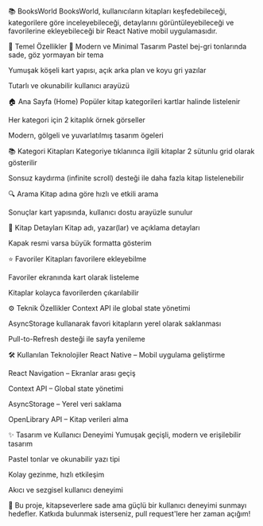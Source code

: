 📚 BooksWorld
BooksWorld, kullanıcıların kitapları keşfedebileceği, kategorilere göre inceleyebileceği, detaylarını görüntüleyebileceği ve favorilerine ekleyebileceği bir React Native mobil uygulamasıdır.

🚀 Temel Özellikler
🎨 Modern ve Minimal Tasarım
Pastel bej-gri tonlarında sade, göz yormayan bir tema

Yumuşak köşeli kart yapısı, açık arka plan ve koyu gri yazılar

Tutarlı ve okunabilir kullanıcı arayüzü

🏠 Ana Sayfa (Home)
Popüler kitap kategorileri kartlar halinde listelenir

Her kategori için 2 kitaplık örnek görseller

Modern, gölgeli ve yuvarlatılmış tasarım ögeleri

📚 Kategori Kitapları
Kategoriye tıklanınca ilgili kitaplar 2 sütunlu grid olarak gösterilir

Sonsuz kaydırma (infinite scroll) desteği ile daha fazla kitap listelenebilir

🔍 Arama
Kitap adına göre hızlı ve etkili arama

Sonuçlar kart yapısında, kullanıcı dostu arayüzle sunulur

📖 Kitap Detayları
Kitap adı, yazar(lar) ve açıklama detayları

Kapak resmi varsa büyük formatta gösterim

⭐ Favoriler
Kitapları favorilere ekleyebilme

Favoriler ekranında kart olarak listeleme

Kitaplar kolayca favorilerden çıkarılabilir

⚙️ Teknik Özellikler
Context API ile global state yönetimi

AsyncStorage kullanarak favori kitapların yerel olarak saklanması

Pull-to-Refresh desteği ile sayfa yenileme

🛠️ Kullanılan Teknolojiler
React Native – Mobil uygulama geliştirme

React Navigation – Ekranlar arası geçiş

Context API – Global state yönetimi

AsyncStorage – Yerel veri saklama

OpenLibrary API – Kitap verileri alma

✨ Tasarım ve Kullanıcı Deneyimi
Yumuşak geçişli, modern ve erişilebilir tasarım

Pastel tonlar ve okunabilir yazı tipi

Kolay gezinme, hızlı etkileşim

Akıcı ve sezgisel kullanıcı deneyimi

📌 Bu proje, kitapseverlere sade ama güçlü bir kullanıcı deneyimi sunmayı hedefler. Katkıda bulunmak isterseniz, pull request'lere her zaman açığım!
